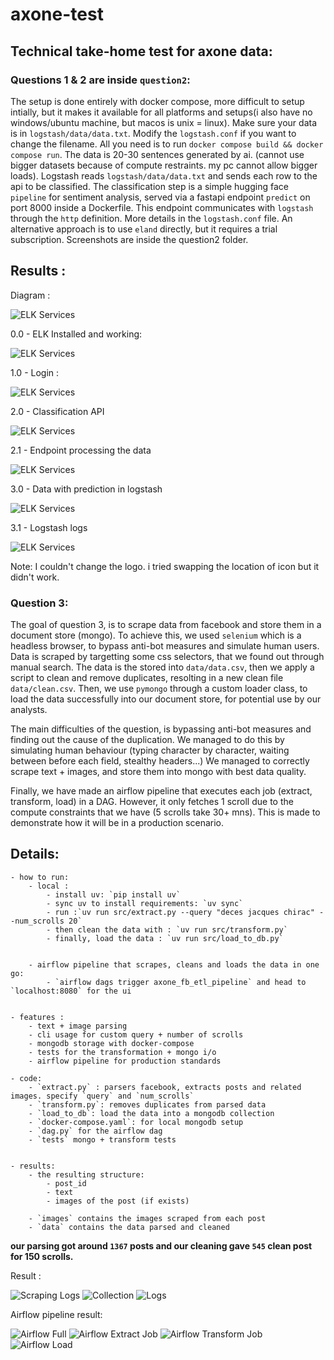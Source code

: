 # axone-test

## Technical take-home test for axone data:

### Questions 1 & 2 are inside `question2`:

The setup is done entirely with docker compose, more difficult to setup intially, but it makes it available for all platforms and setups(i also have no windows/ubuntu machine, but macos is unix = linux). Make sure your data is in `logstash/data/data.txt`. Modify the `logstash.conf` if you want to change the filename.
All you need is to run `docker compose build && docker compose run`.
The data is 20-30 sentences generated by ai. (cannot use bigger datasets because of compute restraints. my pc cannot allow bigger loads). Logstash reads `logstash/data/data.txt` and sends each row to the api to be classified.
The classification step is a simple hugging face `pipeline` for sentiment analysis, served via a fastapi endpoint `predict` on port 8000 inside a Dockerfile.
This endpoint communicates with `logstash` through the `http` definition. More details in the `logstash.conf` file.
An alternative approach is to use `eland` directly, but it requires a trial subscription.
Screenshots are inside the question2 folder.

## Results :



Diagram :

![ELK Services](question2/static/elk_api_diagram.png)

0.0 - ELK Installed and working:

![ELK Services](question2/static/all_services_ok.png)

1.0 - Login :

![ELK Services](question2/static/kibana_login_ok.png)

2.0 - Classification API

![ELK Services](question2/static/api_ok.png)

2.1 - Endpoint processing the data

![ELK Services](question2/static/fastapi_requests_ok.png)

3.0 - Data with prediction in logstash

![ELK Services](question2/static/sentiment_classification_logstash.png)

3.1 - Logstash logs

![ELK Services](question2/static/logstash_requests_ok.png)

Note: I couldn't change the logo. i tried swapping the location of icon but it didn't work.

### Question 3:

The goal of question 3, is to scrape data from facebook and store them in a document store (mongo).
To achieve this, we used `selenium` which is a headless browser, to bypass anti-bot measures and simulate human users. Data is scraped by targetting some css selectors, that we found out through manual search. The data is the stored into `data/data.csv`, then we apply a script to clean and remove duplicates, resolting in a new clean file `data/clean.csv`.
Then, we use `pymongo` through a custom loader class, to load the data successfully into our document store, for potential use by our analysts.

The main difficulties of the question, is bypassing anti-bot measures and finding out the cause of the duplication. We managed to do this by simulating human behaviour (typing character by character, waiting between before each field, stealthy headers...)
We managed to correctly scrape text + images, and store them into mongo with best data quality.

Finally, we have made an airflow pipeline that executes each job (extract, transform, load) in a DAG. However, it only fetches 1 scroll due to the compute constraints that we have (5 scrolls take 30+ mns). This is made to demonstrate how it will be in a production scenario.


## Details:

    - how to run:
        - local :
            - install uv: `pip install uv`
            - sync uv to install requirements: `uv sync`
            - run :`uv run src/extract.py --query "deces jacques chirac" --num_scrolls 20`
            - then clean the data with : `uv run src/transform.py`
            - finally, load the data : `uv run src/load_to_db.py`


        - airflow pipeline that scrapes, cleans and loads the data in one go:
            - `airflow dags trigger axone_fb_etl_pipeline` and head to `localhost:8080` for the ui


    - features :
        - text + image parsing
        - cli usage for custom query + number of scrolls
        - mongodb storage with docker-compose
        - tests for the transformation + mongo i/o
        - airflow pipeline for production standards

    - code:
        - `extract.py` : parsers facebook, extracts posts and related images. specify `query` and `num_scrolls`
        - `transform.py`: removes duplicates from parsed data
        - `load_to_db`: load the data into a mongodb collection
        - `docker-compose.yaml`: for local mongodb setup
        - `dag.py` for the airflow dag
        - `tests` mongo + transform tests


    - results:
        - the resulting structure:
            - post_id
            - text
            - images of the post (if exists)

        - `images` contains the images scraped from each post
        - `data` contains the data parsed and cleaned


**our parsing got around `1367` posts and our cleaning gave `545` clean post for 150 scrolls.**


Result :

![Scraping Logs](question3/static/scrape_logs.png)
![Collection](question3/static/mongo.png)
![Logs](question3/static/mongo_logs.png)


Airflow pipeline result:


![Airflow Full](question3/static/full.png)
![Airflow Extract Job](question3/static/extract_airflow.png)
![Airflow Transform Job](question3/static/transform_airflow.png)
![Airflow Load](question3/static/load_airflow.png)





